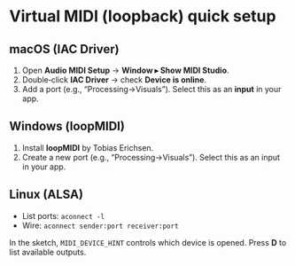 # Virtual MIDI (loopback) quick setup

## macOS (IAC Driver)
1. Open **Audio MIDI Setup** → **Window ▸ Show MIDI Studio**.
2. Double‑click **IAC Driver** → check **Device is online**.
3. Add a port (e.g., “Processing→Visuals”). Select this as an **input** in your app.

## Windows (loopMIDI)
1. Install **loopMIDI** by Tobias Erichsen.
2. Create a new port (e.g., “Processing→Visuals”). Select this as an input in your app.

## Linux (ALSA)
- List ports: `aconnect -l`
- Wire: `aconnect sender:port receiver:port`

In the sketch, `MIDI_DEVICE_HINT` controls which device is opened. Press **D** to list available outputs.
